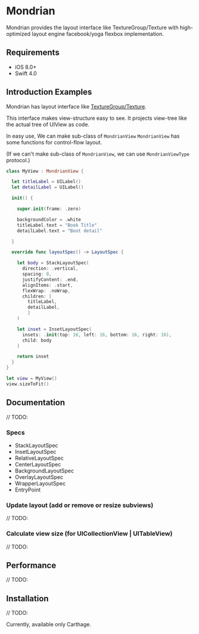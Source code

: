 # Mondrian

Mondrian provides the layout interface like TextureGroup/Texture with high-optimized layout engine facebook/yoga flexbox implementation.

## Requirements

- iOS 8.0+
- Swift 4.0

## Introduction Examples

Mondrian has layout interface like [TextureGroup/Texture](http://texturegroup.org/docs/layout2-quickstart.html).

This interface makes view-structure easy to see.
It projects view-tree like the actual tree of UIView as code.

In easy use, We can make sub-class of `MondrianView`
`MondrianView` has some functions for control-flow layout.

(If we can't make sub-class of `MondrianView`, we can use `MondrianViewType` protocol.)

```swift
class MyView : MondrianView {

  let titleLabel = UILabel()
  let detailLabel = UILabel()

  init() {

    super.init(frame: .zero)

    backgroundColor = .white
    titleLabel.text = "Book Title"
    detailLabel.text = "Boot detail"

  }

  override func layoutSpec() -> LayoutSpec {

    let body = StackLayoutSpec(
      direction: .vertical,
      spacing: 8,
      justifyContent: .end,
      alignItems: .start,
      flexWrap: .noWrap,
      children: [
        titleLabel,
        detailLabel,
        ]
    )

    let inset = InsetLayoutSpec(
      insets: .init(top: 16, left: 16, bottom: 16, right: 16),
      child: body
    )

    return inset
  }
}
```

```swift
let view = MyView()
view.sizeToFit()
```

## Documentation

// TODO:

### Specs

- StackLayoutSpec
- InsetLayoutSpec
- RelativeLayoutSpec
- CenterLayoutSpec
- BackgroundLayoutSpec
- OverlayLayoutSpec
- WrapperLayoutSpec
- EntryPoint

### Update layout (add or remove or resize subviews)

// TODO:

### Calculate view size (for UICollectionView | UITableView)

// TODO:

## Performance

// TODO:

## Installation

// TODO:

Currently, available only Carthage.